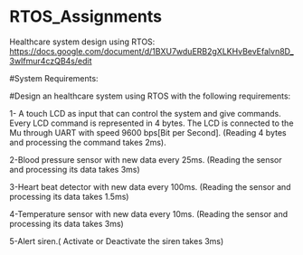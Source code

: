 # RTOS_Assignments
Healthcare system design using RTOS:
https://docs.google.com/document/d/1BXU7wduERB2gXLKHvBevEfalvn8D_3wIfmur4czQB4s/edit

#System Requirements:

#Design an healthcare system using RTOS with the following requirements:

1- A touch LCD as input that can control the system and give commands.
    Every LCD command is represented in 4 bytes.
    The LCD is connected to the Mu through UART with speed 9600 bps[Bit per Second].
    (Reading 4 bytes and processing the command takes 2ms).

2-Blood pressure sensor with new data every 25ms.
(Reading the sensor and processing its data takes 3ms)

3-Heart beat detector with new data every 100ms.
(Reading the sensor and processing its data takes 1.5ms)

4-Temperature sensor with new data every 10ms.
(Reading the sensor and processing its data takes 3ms)

5-Alert siren.( Activate or Deactivate the siren takes 3ms)
